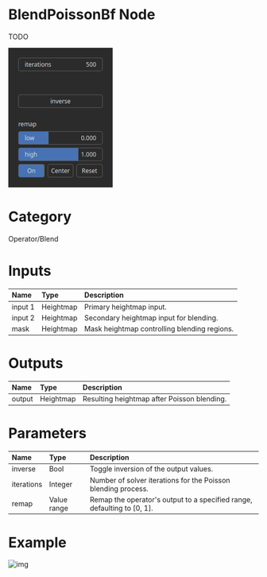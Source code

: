 
BlendPoissonBf Node
===================


TODO



![img](../../images/nodes/BlendPoissonBf_settings.png)


# Category


Operator/Blend
# Inputs

|Name|Type|Description|
| :--- | :--- | :--- |
|input 1|Heightmap|Primary heightmap input.|
|input 2|Heightmap|Secondary heightmap input for blending.|
|mask|Heightmap|Mask heightmap controlling blending regions.|

# Outputs

|Name|Type|Description|
| :--- | :--- | :--- |
|output|Heightmap|Resulting heightmap after Poisson blending.|

# Parameters

|Name|Type|Description|
| :--- | :--- | :--- |
|inverse|Bool|Toggle inversion of the output values.|
|iterations|Integer|Number of solver iterations for the Poisson blending process.|
|remap|Value range|Remap the operator's output to a specified range, defaulting to [0, 1].|

# Example


![img](../../images/nodes/BlendPoissonBf.png)

